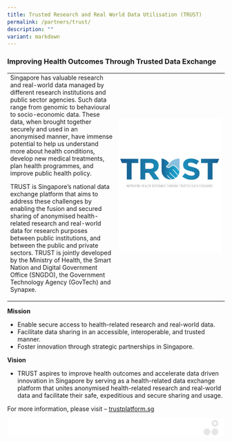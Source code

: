 ```yaml
---
title: Trusted Research and Real World Data Utilisation (TRUST)
permalink: /partners/trust/
description: ""
variant: markdown
---
```

### Improving Health Outcomes Through Trusted Data Exchange


<table>
	<tbody>
		<tr>
			<td style="width:50%">
Singapore has valuable research and real-world data managed by different research institutions and public sector agencies. Such data range from genomic to behavioural to socio-economic data. These data, when brought together securely and used in an anonymised manner, have immense potential to help us understand more about health conditions, develop new medical treatments, plan health programmes, and improve public health policy.

TRUST is Singapore’s national data exchange platform that aims to address these challenges by enabling the fusion and secured sharing of anonymised health-related research and real-world data for research purposes between public institutions, and between the public and private sectors. TRUST is jointly developed by the Ministry of Health, the Smart Nation and Digital Government Office (SNGDO), the Government Technology Agency (GovTech) and Synapxe.
							</td>
			<td style="width:50%">
				<img src="/images/Collaborate/Partners/trust_subpage_featured.jpg">
			</td>
			</tr></tbody></table>

**Mission**

*   Enable secure access to health-related research and real-world data.
*   Facilitate data sharing in an accessible, interoperable, and trusted manner.
*   Foster innovation through strategic partnerships in Singapore.

**Vision**

*   TRUST aspires to improve health outcomes and accelerate data driven innovation in Singapore by serving as a health-related data exchange platform that unites anonymised health-related research and real-world data and facilitate their safe, expeditious and secure sharing and usage.

For more information, please visit –&nbsp;[trustplatform.sg](http://trustplatform.sg/)

![](/images/Banners/banners_page%20footer%203%20-%20grey.png)